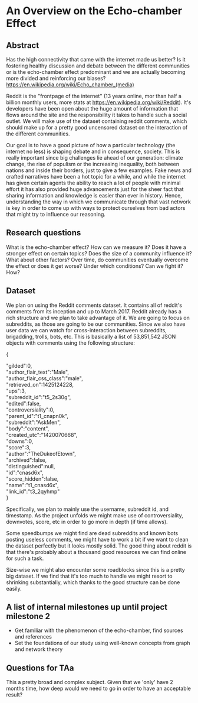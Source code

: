 # An Overview on the Echo-chamber Effect

## Abstract
Has the high connectivity that came with the internet made us better? Is it fostering healthy discussion and debate between the different communities or is the echo-chamber effect predominant and we are actually becoming more divided and reinforcing our biases?
https://en.wikipedia.org/wiki/Echo_chamber_(media)

Reddit is the "frontpage of the internet" (13 years online, mor than half a billion monthly users, more stats at https://en.wikipedia.org/wiki/Reddit). It's developers have been open about the huge amount of information that flows around the site and the responsibility it takes to handle such a social outlet. We will make use of the dataset containing reddit comments, which should make up for a pretty good uncensored dataset on the interaction of the different communities.

Our goal is to have a good picture of how a particular technology (the internet no less) is shaping debate and in consequence, society. This is really important since big challenges lie ahead of our generation: climate change, the rise of populism or the increasing inequality, both between nations and inside their borders, just to give a few examples. Fake news and crafted narratives have been a hot topic for a while, and while the internet has given certain agents the ability to reach a lot of people with minimal effort it has also provided huge advancements just for the sheer fact that sharing information and knowledge is easier than ever in history. Hence, understanding the way in which we communicate through that vast network is key in order to come up with ways to protect ourselves from bad actors that might try to influence our reasoning.

## Research questions
What is the echo-chamber effect? How can we measure it?
Does it have a stronger effect on certain topics? Does the size of a community influence it? What about other factors?
Over time, do communities eventually overcome the effect or does it get worse? Under which conditions?
Can we fight it? How?

## Dataset
We plan on using the Reddit comments dataset. It contains all of reddit's comments from its inception and up to March 2017. Reddit already has a rich structure and we plan to take advantage of it. We are going to focus on subreddits, as those are going to be our communities. Since we also have user data we can watch for cross-interaction between subreddits, brigadding, trolls, bots, etc.
This is basically a list of 53,851,542 JSON objects with comments using the following structure:

{  

   "gilded":0,  
   "author_flair_text":"Male",  
   "author_flair_css_class":"male",  
   "retrieved_on":1425124228,  
   "ups":3,  
   "subreddit_id":"t5_2s30g",  
   "edited":false,  
   "controversiality":0,  
   "parent_id":"t1_cnapn0k",  
   "subreddit":"AskMen",  
   "body":"content",  
   "created_utc":"1420070668",  
   "downs":0,  
   "score":3,  
   "author":"TheDukeofEtown",  
   "archived":false,  
   "distinguished":null,  
   "id":"cnasd6x",  
   "score_hidden":false,  
   "name":"t1_cnasd6x",  
   "link_id":"t3_2qyhmp"  
}

Specifically, we plan to mainly use the username, subreddit id, and timestamp. As the project unfolds we might make use of controversiality, downvotes, score, etc in order to go more in depth (if time allows).

Some speedbumps we might find are dead subreddits and known bots posting useless comments, we might have to work a bit if we want to clean the dataset perfectly but it looks mostly solid. The good thing about reddit is that there's probably about a thousand good resources we can find online for such a task.

Size-wise we might also encounter some roadblocks since this is a pretty big dataset. If we find that it's too much to handle we might resort to shrinking substantially, which thanks to the good structure can be done easily.

## A list of internal milestones up until project milestone 2
- Get familiar with the phenomenon of the echo-chamber, find sources and references
- Set the foundations of our study using well-known concepts from graph and network theory

## Questions for TAa
This a pretty broad and complex subject. Given that we 'only' have 2 months time, how deep would we need to go in order to have an acceptable result?
